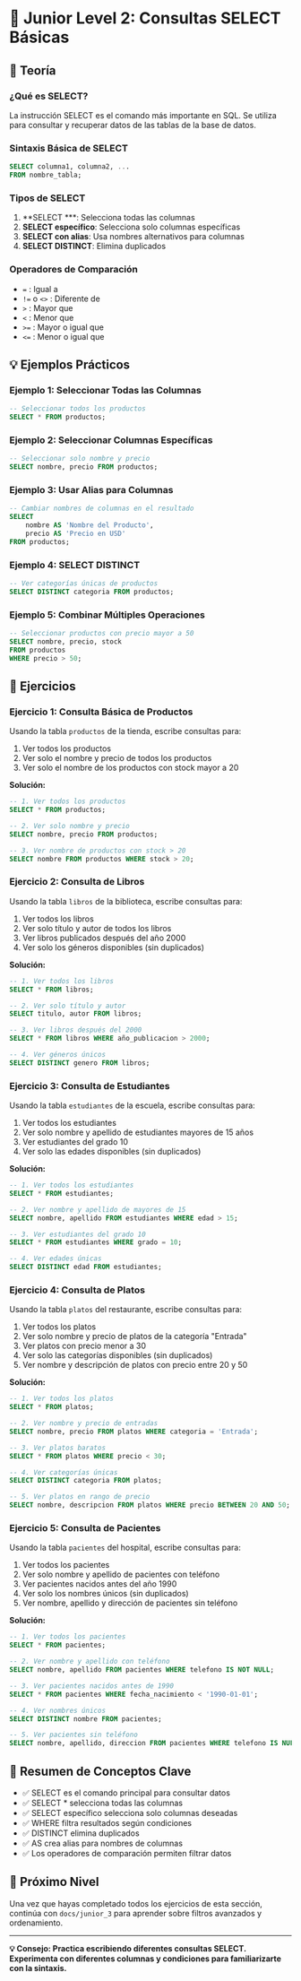# 🔰 Junior Level 2: Consultas SELECT Básicas

## 📖 Teoría

### ¿Qué es SELECT?
La instrucción SELECT es el comando más importante en SQL. Se utiliza para consultar y recuperar datos de las tablas de la base de datos.

### Sintaxis Básica de SELECT
```sql
SELECT columna1, columna2, ...
FROM nombre_tabla;
```

### Tipos de SELECT
1. **SELECT ***: Selecciona todas las columnas
2. **SELECT específico**: Selecciona solo columnas específicas
3. **SELECT con alias**: Usa nombres alternativos para columnas
4. **SELECT DISTINCT**: Elimina duplicados

### Operadores de Comparación
- `=` : Igual a
- `!=` o `<>` : Diferente de
- `>` : Mayor que
- `<` : Menor que
- `>=` : Mayor o igual que
- `<=` : Menor o igual que

## 💡 Ejemplos Prácticos

### Ejemplo 1: Seleccionar Todas las Columnas
```sql
-- Seleccionar todos los productos
SELECT * FROM productos;
```

### Ejemplo 2: Seleccionar Columnas Específicas
```sql
-- Seleccionar solo nombre y precio
SELECT nombre, precio FROM productos;
```

### Ejemplo 3: Usar Alias para Columnas
```sql
-- Cambiar nombres de columnas en el resultado
SELECT 
    nombre AS 'Nombre del Producto',
    precio AS 'Precio en USD'
FROM productos;
```

### Ejemplo 4: SELECT DISTINCT
```sql
-- Ver categorías únicas de productos
SELECT DISTINCT categoria FROM productos;
```

### Ejemplo 5: Combinar Múltiples Operaciones
```sql
-- Seleccionar productos con precio mayor a 50
SELECT nombre, precio, stock
FROM productos
WHERE precio > 50;
```

## 🎯 Ejercicios

### Ejercicio 1: Consulta Básica de Productos
Usando la tabla `productos` de la tienda, escribe consultas para:
1. Ver todos los productos
2. Ver solo el nombre y precio de todos los productos
3. Ver solo el nombre de los productos con stock mayor a 20

**Solución:**
```sql
-- 1. Ver todos los productos
SELECT * FROM productos;

-- 2. Ver solo nombre y precio
SELECT nombre, precio FROM productos;

-- 3. Ver nombre de productos con stock > 20
SELECT nombre FROM productos WHERE stock > 20;
```

### Ejercicio 2: Consulta de Libros
Usando la tabla `libros` de la biblioteca, escribe consultas para:
1. Ver todos los libros
2. Ver solo título y autor de todos los libros
3. Ver libros publicados después del año 2000
4. Ver solo los géneros disponibles (sin duplicados)

**Solución:**
```sql
-- 1. Ver todos los libros
SELECT * FROM libros;

-- 2. Ver solo título y autor
SELECT titulo, autor FROM libros;

-- 3. Ver libros después del 2000
SELECT * FROM libros WHERE año_publicacion > 2000;

-- 4. Ver géneros únicos
SELECT DISTINCT genero FROM libros;
```

### Ejercicio 3: Consulta de Estudiantes
Usando la tabla `estudiantes` de la escuela, escribe consultas para:
1. Ver todos los estudiantes
2. Ver solo nombre y apellido de estudiantes mayores de 15 años
3. Ver estudiantes del grado 10
4. Ver solo las edades disponibles (sin duplicados)

**Solución:**
```sql
-- 1. Ver todos los estudiantes
SELECT * FROM estudiantes;

-- 2. Ver nombre y apellido de mayores de 15
SELECT nombre, apellido FROM estudiantes WHERE edad > 15;

-- 3. Ver estudiantes del grado 10
SELECT * FROM estudiantes WHERE grado = 10;

-- 4. Ver edades únicas
SELECT DISTINCT edad FROM estudiantes;
```

### Ejercicio 4: Consulta de Platos
Usando la tabla `platos` del restaurante, escribe consultas para:
1. Ver todos los platos
2. Ver solo nombre y precio de platos de la categoría "Entrada"
3. Ver platos con precio menor a 30
4. Ver solo las categorías disponibles (sin duplicados)
5. Ver nombre y descripción de platos con precio entre 20 y 50

**Solución:**
```sql
-- 1. Ver todos los platos
SELECT * FROM platos;

-- 2. Ver nombre y precio de entradas
SELECT nombre, precio FROM platos WHERE categoria = 'Entrada';

-- 3. Ver platos baratos
SELECT * FROM platos WHERE precio < 30;

-- 4. Ver categorías únicas
SELECT DISTINCT categoria FROM platos;

-- 5. Ver platos en rango de precio
SELECT nombre, descripcion FROM platos WHERE precio BETWEEN 20 AND 50;
```

### Ejercicio 5: Consulta de Pacientes
Usando la tabla `pacientes` del hospital, escribe consultas para:
1. Ver todos los pacientes
2. Ver solo nombre y apellido de pacientes con teléfono
3. Ver pacientes nacidos antes del año 1990
4. Ver solo los nombres únicos (sin duplicados)
5. Ver nombre, apellido y dirección de pacientes sin teléfono

**Solución:**
```sql
-- 1. Ver todos los pacientes
SELECT * FROM pacientes;

-- 2. Ver nombre y apellido con teléfono
SELECT nombre, apellido FROM pacientes WHERE telefono IS NOT NULL;

-- 3. Ver pacientes nacidos antes de 1990
SELECT * FROM pacientes WHERE fecha_nacimiento < '1990-01-01';

-- 4. Ver nombres únicos
SELECT DISTINCT nombre FROM pacientes;

-- 5. Ver pacientes sin teléfono
SELECT nombre, apellido, direccion FROM pacientes WHERE telefono IS NULL;
```

## 📝 Resumen de Conceptos Clave
- ✅ SELECT es el comando principal para consultar datos
- ✅ SELECT * selecciona todas las columnas
- ✅ SELECT específico selecciona solo columnas deseadas
- ✅ WHERE filtra resultados según condiciones
- ✅ DISTINCT elimina duplicados
- ✅ AS crea alias para nombres de columnas
- ✅ Los operadores de comparación permiten filtrar datos

## 🔗 Próximo Nivel
Una vez que hayas completado todos los ejercicios de esta sección, continúa con `docs/junior_3` para aprender sobre filtros avanzados y ordenamiento.

---

**💡 Consejo: Practica escribiendo diferentes consultas SELECT. Experimenta con diferentes columnas y condiciones para familiarizarte con la sintaxis.**
